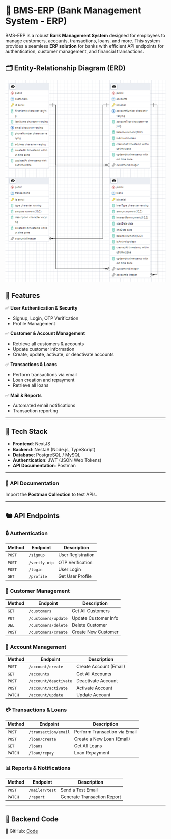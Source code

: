# 🚀 BMS-ERP (Bank Management System - ERP)

BMS-ERP is a robust **Bank Management System** designed for employees to manage customers, accounts, transactions, loans, and more. This system provides a seamless **ERP solution** for banks with efficient API endpoints for authentication, customer management, and financial transactions.
## 🗂️ Entity-Relationship Diagram (ERD)
![ERD Diagram](https://github.com/adir-jscode/BMS-Next.js/blob/main/public/assets/images/erd-diagram.png)
## 📌 Features

✅ **User Authentication & Security**  
- Signup, Login, OTP Verification  
- Profile Management  

✅ **Customer & Account Management**  
- Retrieve all customers & accounts  
- Update customer information  
- Create, update, activate, or deactivate accounts  

✅ **Transactions & Loans**  
- Perform transactions via email  
- Loan creation and repayment  
- Retrieve all loans  

✅ **Mail & Reports**  
- Automated email notifications  
- Transaction reporting  

---

## 🏰 Tech Stack
- **Frontend**: NextJS
- **Backend**: NestJS (Node.js, TypeScript)  
- **Database**: PostgreSQL / MySQL  
- **Authentication**: JWT (JSON Web Tokens)  
- **API Documentation**: Postman
---

### 🔹 API Documentation
Import the **Postman Collection** to test APIs.

---

## 🐿️ API Endpoints

### 🔒 **Authentication**
| Method | Endpoint           | Description |
|--------|-------------------|-------------|
| `POST` | `/signup`         | User Registration |
| `POST` | `/verify-otp`     | OTP Verification |
| `POST` | `/login`          | User Login |
| `GET`  | `/profile`        | Get User Profile |

### 👥 **Customer Management**
| Method | Endpoint                  | Description |
|--------|---------------------------|-------------|
| `GET`  | `/customers`               | Get All Customers |
| `PUT`  | `/customers/update`        | Update Customer Info |
| `DEL`  | `/customers/delete`        | Delete Customer |
| `POST` | `/customers/create`        | Create New Customer |

### 🏦 **Account Management**
| Method | Endpoint                 | Description |
|--------|-------------------------|-------------|
| `POST` | `/account/create`       | Create Account (Email) |
| `GET`  | `/accounts`             | Get All Accounts |
| `POST` | `/account/deactivate`   | Deactivate Account |
| `POST` | `/account/activate`     | Activate Account |
| `PATCH`| `/account/update`       | Update Account |

### 💳 **Transactions & Loans**
| Method | Endpoint                   | Description |
|--------|---------------------------|-------------|
| `POST` | `/transaction/email`       | Perform Transaction via Email |
| `POST` | `/loan/create`             | Create a New Loan (Email) |
| `GET`  | `/loans`                   | Get All Loans |
| `PATCH`| `/loan/repay`              | Loan Repayment |

### 📊 **Reports & Notifications**
| Method | Endpoint          | Description |
|--------|------------------|-------------|
| `POST` | `/mailer/test`   | Send a Test Email |
| `PATCH`| `/report`        | Generate Transaction Report |

---

## 🚀 Backend Code

🐙 GitHub: [Code](https://github.com/adir-jscode/BMS-Web)

